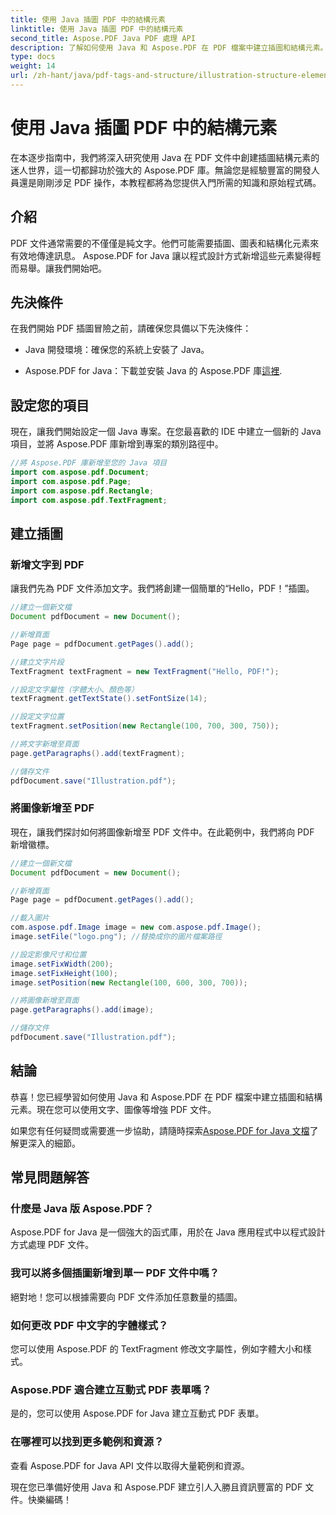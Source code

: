 ```yaml
---
title: 使用 Java 插圖 PDF 中的結構元素
linktitle: 使用 Java 插圖 PDF 中的結構元素
second_title: Aspose.PDF Java PDF 處理 API
description: 了解如何使用 Java 和 Aspose.PDF 在 PDF 檔案中建立插圖和結構元素。
type: docs
weight: 14
url: /zh-hant/java/pdf-tags-and-structure/illustration-structure-elements-in-pdf-using-java/
---
```


# 使用 Java 插圖 PDF 中的結構元素

在本逐步指南中，我們將深入研究使用 Java 在 PDF 文件中創建插圖結構元素的迷人世界，這一切都歸功於強大的 Aspose.PDF 庫。無論您是經驗豐富的開發人員還是剛剛涉足 PDF 操作，本教程都將為您提供入門所需的知識和原始程式碼。

## 介紹

PDF 文件通常需要的不僅僅是純文字。他們可能需要插圖、圖表和結構化元素來有效地傳達訊息。 Aspose.PDF for Java 讓以程式設計方式新增這些元素變得輕而易舉。讓我們開始吧。

## 先決條件

在我們開始 PDF 插圖冒險之前，請確保您具備以下先決條件：

- Java 開發環境：確保您的系統上安裝了 Java。

-  Aspose.PDF for Java：下載並安裝 Java 的 Aspose.PDF 庫[這裡](https://releases.aspose.com/pdf/java/).

## 設定您的項目

現在，讓我們開始設定一個 Java 專案。在您最喜歡的 IDE 中建立一個新的 Java 項目，並將 Aspose.PDF 庫新增到專案的類別路徑中。

```java
//將 Aspose.PDF 庫新增至您的 Java 項目
import com.aspose.pdf.Document;
import com.aspose.pdf.Page;
import com.aspose.pdf.Rectangle;
import com.aspose.pdf.TextFragment;
```

## 建立插圖

### 新增文字到 PDF

讓我們先為 PDF 文件添加文字。我們將創建一個簡單的“Hello，PDF！”插圖。

```java
//建立一個新文檔
Document pdfDocument = new Document();

//新增頁面
Page page = pdfDocument.getPages().add();

//建立文字片段
TextFragment textFragment = new TextFragment("Hello, PDF!");

//設定文字屬性（字體大小、顏色等）
textFragment.getTextState().setFontSize(14);

//設定文字位置
textFragment.setPosition(new Rectangle(100, 700, 300, 750));

//將文字新增至頁面
page.getParagraphs().add(textFragment);

//儲存文件
pdfDocument.save("Illustration.pdf");
```

### 將圖像新增至 PDF

現在，讓我們探討如何將圖像新增至 PDF 文件中。在此範例中，我們將向 PDF 新增徽標。

```java
//建立一個新文檔
Document pdfDocument = new Document();

//新增頁面
Page page = pdfDocument.getPages().add();

//載入圖片
com.aspose.pdf.Image image = new com.aspose.pdf.Image();
image.setFile("logo.png"); //替換成你的圖片檔案路徑

//設定影像尺寸和位置
image.setFixWidth(200);
image.setFixHeight(100);
image.setPosition(new Rectangle(100, 600, 300, 700));

//將圖像新增至頁面
page.getParagraphs().add(image);

//儲存文件
pdfDocument.save("Illustration.pdf");
```

## 結論

恭喜！您已經學習如何使用 Java 和 Aspose.PDF 在 PDF 檔案中建立插圖和結構元素。現在您可以使用文字、圖像等增強 PDF 文件。

如果您有任何疑問或需要進一步協助，請隨時探索[Aspose.PDF for Java 文檔](https://reference.aspose.com/pdf/java/)了解更深入的細節。

## 常見問題解答

### 什麼是 Java 版 Aspose.PDF？
   Aspose.PDF for Java 是一個強大的函式庫，用於在 Java 應用程式中以程式設計方式處理 PDF 文件。

### 我可以將多個插圖新增到單一 PDF 文件中嗎？
   絕對地！您可以根據需要向 PDF 文件添加任意數量的插圖。

### 如何更改 PDF 中文字的字體樣式？
   您可以使用 Aspose.PDF 的 TextFragment 修改文字屬性，例如字體大小和樣式。

### Aspose.PDF 適合建立互動式 PDF 表單嗎？
   是的，您可以使用 Aspose.PDF for Java 建立互動式 PDF 表單。

### 在哪裡可以找到更多範例和資源？
   查看 Aspose.PDF for Java API 文件以取得大量範例和資源。
   
現在您已準備好使用 Java 和 Aspose.PDF 建立引人入勝且資訊豐富的 PDF 文件。快樂編碼！